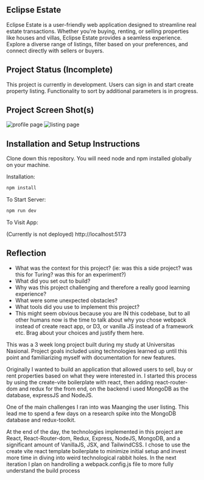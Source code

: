 ## Eclipse Estate

 Eclipse Estate is a user-friendly web application designed to streamline real estate transactions. Whether you're buying, renting, or selling properties like houses and villas, Eclipse Estate provides a seamless experience. Explore a diverse range of listings, filter based on your preferences, and connect directly with sellers or buyers. 


## Project Status (Incomplete)

This project is currently in development. Users can sign in and start create property listing. Functionality to sort by additional parameters is in progress.

## Project Screen Shot(s)
![profile page ](https://github.com/Rangga056/eclipse-estate/assets/136163122/0c4040d1-7d7e-40cb-9aa9-d06e55c42993)
![listing page](https://github.com/Rangga056/eclipse-estate/assets/136163122/fe0a30bc-8797-43f1-a10c-6ef3dd19cc31)

## Installation and Setup Instructions

Clone down this repository. You will need node and npm installed globally on your machine.  

Installation:

```bash
npm install  
```

To Start Server:
 ```bash
npm run dev  
 ```

To Visit App:

(Currently is not deployed)
http://localhost:5173

## Reflection

  - What was the context for this project? (ie: was this a side project? was this for Turing? was this for an experiment?)
  - What did you set out to build?
  - Why was this project challenging and therefore a really good learning experience?
  - What were some unexpected obstacles?
  - What tools did you use to implement this project?
  - This might seem obvious because you are IN this codebase, but to all other humans now is the time to talk about why you chose webpack instead of create react app, or D3, or vanilla JS instead of a framework etc. Brag about your choices and justify them here.  

This was a 3 week long project built during my study at Universitas Nasional. Project goals included using technologies learned up until this point and familiarizing myself with documentation for new features.  

Originally I wanted to build an application that allowed users to sell, buy or rent properties based on what they were interested in. I started this process by using the  create-vite boilerplate with react, then adding react-router-dom and redux for the from end, on the backend i used MongoDB as the database, expressJS and NodeJS.  

One of the main challenges I ran into was Maanging the user listing. This lead me to spend a few days on a research spike into the MongoDB database and redux-toolkit.

At the end of the day, the technologies implemented in this project are React, React-Router-dom, Redux, Express, NodeJS, MongoDB, and a significant amount of VanillaJS, JSX, and TailwindCSS. I chose to use the create vite react template boilerplate to minimize initial setup and invest more time in diving into weird technological rabbit holes. In the next iteration I plan on handrolling a webpack.config.js file to more fully understand the build process
